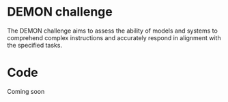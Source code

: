 # DEMON challenge
The DEMON challenge aims to assess the ability of models and systems to comprehend complex instructions and accurately respond in alignment with the specified tasks.

# Code
Coming soon

